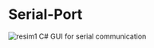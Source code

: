 # Serial-Port
![resim1](https://user-images.githubusercontent.com/19881231/35186014-61dc8838-fe1e-11e7-8b55-5c5027dda9c5.JPG)
C# GUI for serial communication

